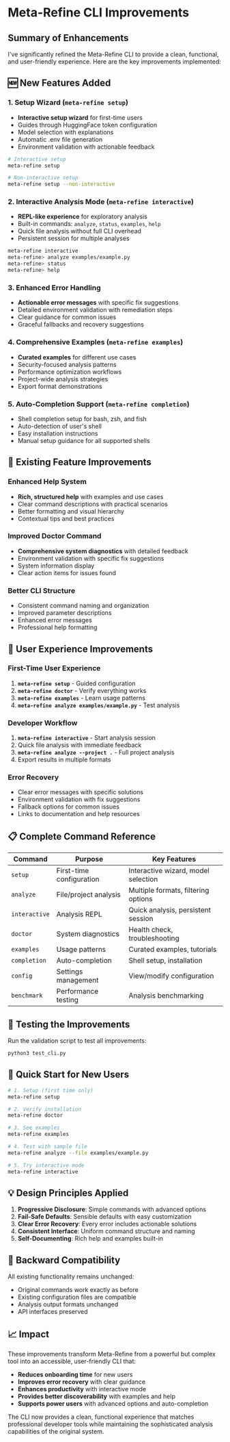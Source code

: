 # Meta-Refine CLI Improvements

## Summary of Enhancements

I've significantly refined the Meta-Refine CLI to provide a clean, functional, and user-friendly experience. Here are the key improvements implemented:

## 🆕 New Features Added

### 1. **Setup Wizard** (`meta-refine setup`)
- **Interactive setup wizard** for first-time users
- Guides through HuggingFace token configuration
- Model selection with explanations
- Automatic .env file generation
- Environment validation with actionable feedback

```bash
# Interactive setup
meta-refine setup

# Non-interactive setup
meta-refine setup --non-interactive
```

### 2. **Interactive Analysis Mode** (`meta-refine interactive`)
- **REPL-like experience** for exploratory analysis
- Built-in commands: `analyze`, `status`, `examples`, `help`
- Quick file analysis without full CLI overhead
- Persistent session for multiple analyses

```bash
meta-refine interactive
meta-refine> analyze examples/example.py
meta-refine> status
meta-refine> help
```

### 3. **Enhanced Error Handling**
- **Actionable error messages** with specific fix suggestions
- Detailed environment validation with remediation steps
- Clear guidance for common issues
- Graceful fallbacks and recovery suggestions

### 4. **Comprehensive Examples** (`meta-refine examples`)
- **Curated examples** for different use cases
- Security-focused analysis patterns
- Performance optimization workflows
- Project-wide analysis strategies
- Export format demonstrations

### 5. **Auto-Completion Support** (`meta-refine completion`)
- Shell completion setup for bash, zsh, and fish
- Auto-detection of user's shell
- Easy installation instructions
- Manual setup guidance for all supported shells

## 🔧 Existing Feature Improvements

### Enhanced Help System
- **Rich, structured help** with examples and use cases
- Clear command descriptions with practical scenarios
- Better formatting and visual hierarchy
- Contextual tips and best practices

### Improved Doctor Command
- **Comprehensive system diagnostics** with detailed feedback
- Environment validation with specific fix suggestions
- System information display
- Clear action items for issues found

### Better CLI Structure
- Consistent command naming and organization
- Improved parameter descriptions
- Enhanced error messages
- Professional help formatting

## 🎯 User Experience Improvements

### First-Time User Experience
1. **`meta-refine setup`** - Guided configuration
2. **`meta-refine doctor`** - Verify everything works
3. **`meta-refine examples`** - Learn usage patterns
4. **`meta-refine analyze examples/example.py`** - Test analysis

### Developer Workflow
1. **`meta-refine interactive`** - Start analysis session
2. Quick file analysis with immediate feedback
3. **`meta-refine analyze --project .`** - Full project analysis
4. Export results in multiple formats

### Error Recovery
- Clear error messages with specific solutions
- Environment validation with fix suggestions
- Fallback options for common issues
- Links to documentation and help resources

## 📋 Complete Command Reference

| Command | Purpose | Key Features |
|---------|---------|--------------|
| `setup` | First-time configuration | Interactive wizard, model selection |
| `analyze` | File/project analysis | Multiple formats, filtering options |
| `interactive` | Analysis REPL | Quick analysis, persistent session |
| `doctor` | System diagnostics | Health check, troubleshooting |
| `examples` | Usage patterns | Curated examples, tutorials |
| `completion` | Auto-completion | Shell setup, installation |
| `config` | Settings management | View/modify configuration |
| `benchmark` | Performance testing | Analysis benchmarking |

## 🧪 Testing the Improvements

Run the validation script to test all improvements:

```bash
python3 test_cli.py
```

## 🚀 Quick Start for New Users

```bash
# 1. Setup (first time only)
meta-refine setup

# 2. Verify installation
meta-refine doctor

# 3. See examples
meta-refine examples

# 4. Test with sample file
meta-refine analyze --file examples/example.py

# 5. Try interactive mode
meta-refine interactive
```

## 💡 Design Principles Applied

1. **Progressive Disclosure**: Simple commands with advanced options
2. **Fail-Safe Defaults**: Sensible defaults with easy customization
3. **Clear Error Recovery**: Every error includes actionable solutions
4. **Consistent Interface**: Uniform command structure and naming
5. **Self-Documenting**: Rich help and examples built-in

## 🔄 Backward Compatibility

All existing functionality remains unchanged:
- Original commands work exactly as before
- Existing configuration files are compatible
- Analysis output formats unchanged
- API interfaces preserved

## 📈 Impact

These improvements transform Meta-Refine from a powerful but complex tool into an accessible, user-friendly CLI that:
- **Reduces onboarding time** for new users
- **Improves error recovery** with clear guidance
- **Enhances productivity** with interactive mode
- **Provides better discoverability** with examples and help
- **Supports power users** with advanced options and auto-completion

The CLI now provides a clean, functional experience that matches professional developer tools while maintaining the sophisticated analysis capabilities of the original system.